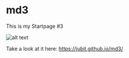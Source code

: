 # md3

This is my Startpage #3

![alt text](https://raw.githubusercontent.com/jubit/md3/master/.github/zevqc3oezdw02.png)

Take a look at it here: https://jubit.github.io/md3/

